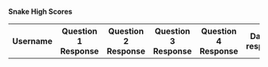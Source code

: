<h><strong>Snake High Scores</strong></h>
<table id="quizTable" style="width: 100%;">
    <tr>
        <th>Username</th>
        <th>Question 1 Response</th>
        <th>Question 2 Response</th>
        <th>Question 3 Response</th>
        <th>Question 4 Response</th>
        <th>Date of response</th>
    </tr>
  <tbody id="quizList">
  </tbody>
</table>

<script>
 // prepare HTML result container for new output
  const resultContainer = document.getElementById("quizList");
  // prepare URL's to allow easy switch from deployment and localhost
//   const url = "http://192.168.37.91:8086/api/sass";
    const url = "http://206.188.196.247:8086/api/sass";
  const read_fetch = url + '/sassList';

  // Load users on page entry
  read_users();


  // Display User Table, data is fetched from Backend Database
  function read_users() {
    // prepare fetch options
    const read_options = {
      method: 'GET', // *GET, POST, PUT, DELETE, etc.
      mode: 'cors', // no-cors, *cors, same-origin
      cache: 'default', // *default, no-cache, reload, force-cache, only-if-cached
      credentials: 'omit', // include, *same-origin, omit
      headers: {
        'Content-Type': 'application/json'
      },
    };

    // fetch the data from API
    fetch(read_fetch, read_options)
      // response is a RESTful "promise" on any successful fetch
      .then(response => {
        // check for response errors
        if (response.status !== 200) {
            const errorMsg = 'Database read error: ' + response.status;
            console.log(errorMsg);
            const tr = document.createElement("tr");
            const td = document.createElement("td");
            td.innerHTML = errorMsg;
            tr.appendChild(td);
            resultContainer.appendChild(tr);
            return;
        }
        // valid response will have json data
      response.json().then(data => {
          console.log(data);
          data.sort(function(a, b) {
            return b.score - a.score;
          });
        for (let i = 0; i < 5; i++) {
          const row = data[i];
          console.log(row);
          add_row(row);
          }
        })
    })
    // catch fetch errors (ie ACCESS to server blocked)
    .catch(err => {
      console.error(err);
      const tr = document.createElement("tr");
      const td = document.createElement("td");
      td.innerHTML = err;
      tr.appendChild(td);
      resultContainer.appendChild(tr);
    });
  }

  function add_row(data) {
    const tr = document.createElement("tr");
    const username = document.createElement("td");
    const score = document.createElement("td");
    const dos = document.createElement("td");
  
    // obtain data that is specific to the API
    username.innerHTML = data.username; 
    question1.innerHTML = data.question1;
    question2.innerHTML = data.question2; 
    question3.innerHTML = data.question3; 
    question4.innerHTML = data.question4; 
    doquestion.innerHTML = data.doquestion;

    // add HTML to container
    tr.appendChild(username);
    tr.appendChild(question1);
    tr.appendChild(question2);
    tr.appendChild(question3);
    tr.appendChild(question4);
    tr.appendChild(doquestion);

    resultContainer.appendChild(tr);
  }
</script>